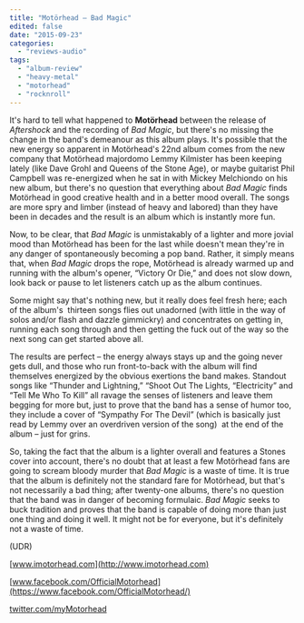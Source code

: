 ```yaml
---
title: "Motörhead – Bad Magic"
edited: false
date: "2015-09-23"
categories:
  - "reviews-audio"
tags:
  - "album-review"
  - "heavy-metal"
  - "motorhead"
  - "rocknroll"
---
```


It's hard to tell what happened to **Motörhead** between the release of _Aftershock_ and the recording of _Bad Magic_, but there's no missing the change in the band's demeanour as this album plays. It's possible that the new energy so apparent in Motörhead's 22nd album comes from the new company that Motörhead majordomo Lemmy Kilmister has been keeping lately (like Dave Grohl and Queens of the Stone Age), or maybe guitarist Phil Campbell was re-energized when he sat in with Mickey Melchiondo on his new album, but there's no question that everything about _Bad Magic_ finds Motörhead in good creative health and in a better mood overall. The songs are more spry and limber (instead of heavy and labored) than they have been in decades and the result is an album which is instantly more fun.

Now, to be clear, that _Bad Magic_ is unmistakably of a lighter and more jovial mood than Motörhead has been for the last while doesn't mean they're in any danger of spontaneously becoming a pop band. Rather, it simply means that, when _Bad Magic_ drops the rope, Motörhead is already warmed up and running with the album's opener, “Victory Or Die,” and does not slow down, look back or pause to let listeners catch up as the album continues.

Some might say that's nothing new, but it really does feel fresh here; each of the album's  thirteen songs flies out unadorned (with little in the way of solos and/or flash and dazzle gimmickry) and concentrates on getting in, running each song through and then getting the fuck out of the way so the next song can get started above all.

The results are perfect – the energy always stays up and the going never gets dull, and those who run front-to-back with the album will find themselves energized by the obvious exertions the band makes. Standout songs like “Thunder and Lightning,” “Shoot Out The Lights, “Electricity” and “Tell Me Who To Kill” all ravage the senses of listeners and leave them begging for more but, just to prove that the band has a sense of humor too, they include a cover of “Sympathy For The Devil” (which is basically just read by Lemmy over an overdriven version of the song)  at the end of the album – just for grins.

So, taking the fact that the album is a lighter overall and features a Stones cover into account, there's no doubt that at least a few Motörhead fans are going to scream bloody murder that _Bad Magic_ is a waste of time. It is true that the album is definitely not the standard fare for Motörhead, but that's not necessarily a bad thing; after twenty-one albums, there's no question that the band was in danger of becoming formulaic. _Bad Magic_ seeks to buck tradition and proves that the band is capable of doing more than just one thing and doing it well. It might not be for everyone, but it's definitely not a waste of time.

(UDR)

[www.imotorhead.com](http://www.imotorhead.com)

[www.facebook.com/OfficialMotorhead](https://www.facebook.com/OfficialMotorhead/)

[twitter.com/myMotorhead](https://twitter.com/myMotorhead)
